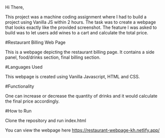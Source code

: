 Hi There, 

This project was a machine coding assignment where I had to build a project using Vanilla JS within 2 hours. The task was to create a webpage that looks exactly like the provided screenshot. The feature I was asked to build was to let users add wines to a cart and calculate the total price.

#Restaurant Billing Web Page

This is a webpage depicting the restaurant billing page. It contains a side panel, food/drinks section, final billing section. 

#Languages Used

This webpage is created using Vanilla Javascript, HTML and CSS. 

#Functionality

One can increase or decrease the quantity of drinks and it would calculate the final price accordingly. 

#How to Run

Clone the repository and run index.html

You can view the webpage here https://restaurant-webpage-kh.netlify.app/
